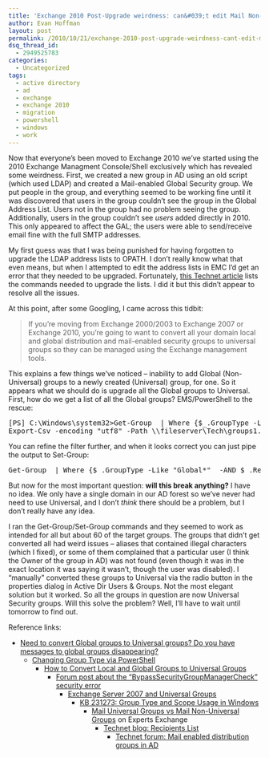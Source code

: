 ```yaml
---
title: 'Exchange 2010 Post-Upgrade weirdness: can&#039;t edit Mail Non-Universal Group or Security Group'
author: Evan Hoffman
layout: post
permalink: /2010/10/21/exchange-2010-post-upgrade-weirdness-cant-edit-mail-non-universal-group-or-security-group/
dsq_thread_id:
  - 2949525783
categories:
  - Uncategorized
tags:
  - active directory
  - ad
  - exchange
  - exchange 2010
  - migration
  - powershell
  - windows
  - work
---
```

Now that everyone&#8217;s been moved to Exchange 2010 we&#8217;ve started using the 2010 Exchange Managment Console/Shell exclusively which has revealed some weirdness. First, we created a new group in AD using an old script (which used LDAP) and created a Mail-enabled Global Security group. We put people in the group, and everything seemed to be working fine until it was discovered that users in the group couldn&#8217;t see the group in the Global Address List. Users not in the group had no problem seeing the group. Additionally, users in the group couldn&#8217;t see *users* added directly in 2010. This only appeared to affect the GAL; the users were able to send/receive email fine with the full SMTP addresses.

<!--more-->

  
My first guess was that I was being punished for having forgotten to upgrade the LDAP address lists to OPATH. I don&#8217;t really know what that even means, but when I attempted to edit the address lists in EMC I&#8217;d get an error that they needed to be upgraded. Fortunately, <a href="http://technet.microsoft.com/en-us/library/cc164366%28EXCHG.80%29.aspx" onclick="_gaq.push(['_trackEvent', 'outbound-article', 'http://technet.microsoft.com/en-us/library/cc164366%28EXCHG.80%29.aspx', 'this Technet article']);" >this Technet article</a> lists the commands needed to upgrade the lists. I did it but this didn&#8217;t appear to resolve all the issues.

At this point, after some Googling, I came across this tidbit:

> If you&#8217;re moving from Exchange 2000/2003 to Exchange 2007 or Exchange 2010, you&#8217;re going to want to convert all your domain local and global distribution and mail-enabled security groups to universal groups so they can be managed using the Exchange management tools.

This explains a few things we&#8217;ve noticed &#8211; inability to add Global (Non-Universal) groups to a newly created (Universal) group, for one. So it appears what we should do is upgrade all the Global groups to Universal. First, how do we get a list of all the Global groups? EMS/PowerShell to the rescue:

<pre>[PS] C:\Windows\system32>Get-Group  | Where {$_.GroupType -Like "Global*"  -AND $_.RecipientType -eq "MailNonUniversalGroup"} |
Export-Csv -encoding "utf8" -Path \\fileserver\Tech\groups1.csv</pre>

You can refine the filter further, and when it looks correct you can just pipe the output to Set-Group:

<pre>Get-Group  | Where {$_.GroupType -Like "Global*"  -AND $_.RecipientType -eq "MailNonUniversalGroup"} | Set-Group -Universal</pre>

But now for the most important question: **will this break anything?** I have no idea. We only have a single domain in our AD forest so we&#8217;ve never had need to use Universal, and I don&#8217;t *think* there should be a problem, but I don&#8217;t really have any idea.

I ran the Get-Group/Set-Group commands and they seemed to work as intended for all but about 60 of the target groups. The groups that didn&#8217;t get converted all had weird issues &#8211; aliases that contained illegal characters (which I fixed), or some of them complained that a particular user (I think the Owner of the group in AD) was not found (even though it was in the exact location it was saying it wasn&#8217;t, though the user was disabled). I &#8220;manually&#8221; converted these groups to Universal via the radio button in the properties dialog in Active Dir Users &#038; Groups. Not the most elegant solution but it worked. So all the groups in question are now Universal Security groups. Will this solve the problem? Well, I&#8217;ll have to wait until tomorrow to find out.

Reference links:

  * <a href="http://blogs.technet.com/b/sfodel/archive/2008/08/04/need-to-convert-global-groups-to-universal-groups.aspx" onclick="_gaq.push(['_trackEvent', 'outbound-article', 'http://blogs.technet.com/b/sfodel/archive/2008/08/04/need-to-convert-global-groups-to-universal-groups.aspx', 'Need to convert Global groups to Universal groups? Do you have messages to global groups disappearing?']);" >Need to convert Global groups to Universal groups? Do you have messages to global groups disappearing?</a> 
      * <a href="http://social.technet.microsoft.com/Forums/en-US/exchangesvradmin/thread/c7d25d85-b246-45d2-b52b-a6539bc0edb2" onclick="_gaq.push(['_trackEvent', 'outbound-article', 'http://social.technet.microsoft.com/Forums/en-US/exchangesvradmin/thread/c7d25d85-b246-45d2-b52b-a6539bc0edb2', '  Changing Group Type via PowerShell']);" > Changing Group Type via PowerShell</a> 
          * <a href="http://www.expta.com/2009/10/how-to-convert-local-and-global-groups.html" onclick="_gaq.push(['_trackEvent', 'outbound-article', 'http://www.expta.com/2009/10/how-to-convert-local-and-global-groups.html', 'How to Convert Local and Global Groups to Universal Groups']);" >How to Convert Local and Global Groups to Universal Groups</a> 
              * <a href="http://social.technet.microsoft.com/Forums/en-US/exchange2010/thread/a587a97d-0d22-4540-aff0-5728b06e287c" onclick="_gaq.push(['_trackEvent', 'outbound-article', 'http://social.technet.microsoft.com/Forums/en-US/exchange2010/thread/a587a97d-0d22-4540-aff0-5728b06e287c', 'Forum post about the &#8220;BypassSecurityGroupManagerCheck&#8221; security error']);" >Forum post about the &#8220;BypassSecurityGroupManagerCheck&#8221; security error</a> 
                  * <a href="http://theessentialexchange.com/blogs/michael/archive/2008/02/28/exchange-server-2007-and-universal-groups.aspx" onclick="_gaq.push(['_trackEvent', 'outbound-article', 'http://theessentialexchange.com/blogs/michael/archive/2008/02/28/exchange-server-2007-and-universal-groups.aspx', 'Exchange Server 2007 and Universal Groups']);" >Exchange Server 2007 and Universal Groups</a> 
                      * <a href="http://support.microsoft.com/kb/231273" onclick="_gaq.push(['_trackEvent', 'outbound-article', 'http://support.microsoft.com/kb/231273', 'KB 231273: Group Type and Scope Usage in Windows']);" >KB 231273: Group Type and Scope Usage in Windows</a> 
                          * <a href="http://www.experts-exchange.com/Software/Server_Software/Email_Servers/Exchange/Q_24694362.html" onclick="_gaq.push(['_trackEvent', 'outbound-article', 'http://www.experts-exchange.com/Software/Server_Software/Email_Servers/Exchange/Q_24694362.html', 'Mail Universal Groups vs Mail Non-Universal Groups']);" >Mail Universal Groups vs Mail Non-Universal Groups</a> on Experts Exchange 
                              * <a href="http://blogs.technet.com/b/msukucc/archive/2009/02/23/recipients-list.aspx" onclick="_gaq.push(['_trackEvent', 'outbound-article', 'http://blogs.technet.com/b/msukucc/archive/2009/02/23/recipients-list.aspx', 'Technet blog: Recipients List']);" >Technet blog: Recipients List</a> 
                                  * <a href="http://social.technet.microsoft.com/forums/en-US/exchangesvrdeploy/thread/a6ed9be8-bae9-4c4d-b540-224e4911be1a" onclick="_gaq.push(['_trackEvent', 'outbound-article', 'http://social.technet.microsoft.com/forums/en-US/exchangesvrdeploy/thread/a6ed9be8-bae9-4c4d-b540-224e4911be1a', 'Technet forum: Mail enabled distribution groups in AD']);" >Technet forum: Mail enabled distribution groups in AD</a> </ul>